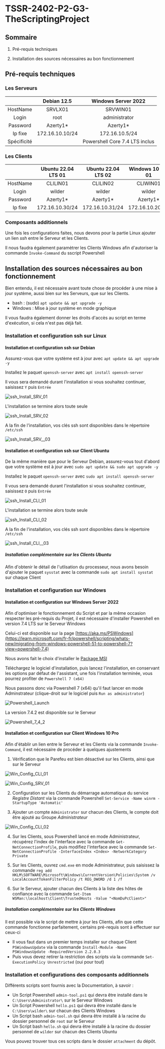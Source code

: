# **TSSR-2402-P2-G3-TheScriptingProject**

## **Sommaire**

1) Pré-requis techniques

2) Installation des sources nécessaires au bon fonctionnement

## **Pré-requis techniques**

### **Les Serveurs**

||Debian 12.5|Windows Server 2022|
|:-:|:-:|:-:|
|HostName|SRVLX01|SRVWIN01|
|Login|root|administrator|
|Password|Azerty1*|Azerty1*|
|Ip fixe|172.16.10.10/24|172.16.10.5/24|
|Spécificité||Powershell Core 7.4 LTS inclus|

### **Les Clients**

||Ubuntu 22.04 LTS 01|Ubuntu 22.04 LTS 02| Windows 10 Pro 01|Windows 10 Pro 02|
|:-:|:-:|:-:|:-:|:-:|
|HostName|CLILIN01|CLILIN02|CLIWIN01|CLIWIN02|
|Login|wilder|wilder|wilder|wilder|
|Password|Azerty1*|Azerty1*|Azerty1*|Azerty1*|
|Ip fixe|172.16.10.30/24|172.16.10.31/24|172.16.10.20/24|172.16.10.21/24|

### **Composants additionnels**

Une fois les configurations faites, nous devons pour la partie Linux ajouter un lien _ssh_ entre le Serveur et les Clients.

Il nous faudra également paramètrer les Clients Windows afin d'autoriser la commande `Invoke-Command` du sscript Powershell

## **Installation des sources nécessaires au bon fonctionnement**

Bien entendu, il est nécessaire avant toute chose de procéder à une mise à jour système, aussi bien sur les Serveurs, que sur les Clients.

* bash : (sudo) `apt update && apt upgrade -y`
* Windows : Mise à jour système en mode graphique

Il vous faudra également donner les droits d'accès au script en terme d'exécution, si cela n'est pas déjà fait.

### **Installation et configuration ssh sur Linux**

#### **Installation et configuration ssh sur Debian**

Assurez-vous que votre système est à jour avec `apt update && apt upgrade -y`

Installez le paquet `openssh-server` avec `apt install openssh-server`

Il vous sera demandé durant l'installation si vous souhaitez continuer, saisissez `Y` puis `Entrée`

![ssh_Install_SRV_01](attachment/pics/ssh_Install_SRV_01.JPG)

L'installation se termine alors toute seule

![ssh_Install_SRV_02](attachment/pics/ssh_Install_SRV_02.JPG)

A la fin de l'installation, vos clés ssh sont disponibles dans le répertoire `/etc/ssh`

![ssh_Install_SRV__03](attachment/pics/ssh_Install_SRV_03.JPG)

#### **Installation et configuration ssh sur Client Ubuntu**

De la même manière que pour le Serveur Debian, assurez-vous tout d'abord que votre système est à jour avec `sudo apt update && sudo apt upgrade -y`

Installez le paquet `openssh-server` avec `sudo apt install openssh-server`

Il vous sera demandé durant l'installation si vous souhaitez continuer, saisissez `O` puis `Entrée`

![ssh_Install_CLI_01](attachment/pics/ssh_Install_CLI_01.JPG)

L'installation se termine alors toute seule

![ssh_Install_CLI_02](attachment/pics/ssh_Install_CLI_02.JPG)

A la fin de l'installation, vos clés ssh sont disponibles dans le répertoire `/etc/ssh`

![ssh_Install_CLI__03](attachment/pics/ssh_Install_CLI_03.JPG)

##### Installation complémentaire sur les Clients Ubuntu

Afin d'obtenir le détail de l'utlisation du processeur, nous avons besoin d'ajouter le paquet `sysstat` avec la commande `sudo apt install sysstat` sur chaque Client

### **Installation et configuration sur Windows**

#### **Installation et configuration sur Windows Server 2022**

Afin d'optimiser le fonctionnement du Script et par la même occasion respecter les pré-requis du Projet, il est nécessaire d'installer Powershell en version 7.4 LTS sur le Serveur Windows

Celui-ci est disponible sur la page [https://aka.ms/PSWindows](https://learn.microsoft.com/fr-fr/powershell/scripting/whats-new/migrating-from-windows-powershell-51-to-powershell-7?view=powershell-7.4)

Nous avons fait le choix d'installer le [Package MSI](https://learn.microsoft.com/fr-fr/powershell/scripting/install/installing-powershell-on-windows?view=powershell-7.4#msi)

Téléchargez le logiciel d'installation, puis lancez l'installation, en conservant les options par défaut de l'assistant, une fois l'installation terminée, vous pourrez profiter de `Powershell 7 (x64)`

Nous passons donc via Powershell 7 (x64) qu'il faut lancer en mode Adminstrateur (clique-droit sur le logiciel puis `Run as administrator`)

![Powershell_Launch](attachment/pics/Powershell_Launch.JPG)

La version 7.4.2 est disponible sur le Serveur

![Powershell_7_4_2](attachment/pics/Powershell_7_4_2.JPG)

#### **Installation et configuration sur Client Windows 10 Pro**

Afin d'établir un lien entre le Serveur et les Clients via la commande `Invoke-Command`, il est nécessaire de procéder à quelques ajustements

1) Vérification que le Parefeu est bien désactivé sur les Clients, ainsi que sur le Serveur

![Win_Config_CLI_01](attachment/pics/Win_Config_CLI_01.JPG)

![Win_Config_SRV_01](attachment/pics/Win_Config_SRV_01.JPG)

2) Configuration sur les Clients du démarrage automatique du service _Registre Distant_ via la commande Powershell `Set-Service -Name winrm -StartupType 'Automatic'`

3) Ajouter un compte `Administrator` sur chacun des Clients, le compte doit être ajouté au Groupe _Administrateur_

![Win_Config_CLI_02](attachment/pics/Win_Config_CLI_02.JPG)

4) Sur les Clients, sous Powershell lancé en mode Administrateur, récupérez l'index de l'interface avec la commande `Get-NetConnectionProfile`, puis modifiez l'interface avec la commande `Set-NetConnectionProfile -InterfaceIndex <Index> -NetworkCategory Private`

5) Sur les Clients, ouvrez `cmd.exe` en mode Administrateur, puis saisissez la commande `reg add HKLM\SOFTWARE\Microsoft\Windows\CurrentVersion\Policies\System /v LocalAccountTokenFilterPolicy /t REG_DWORD /d 1 /f`

6) Sur le Serveur, ajouter chacun des Clients à la liste des hôtes de confiance avec la commande `Set-Item WSMan:\localhost\Client\TrustedHosts -Value "<NomDuPcClient>"`

##### Installation complémentaire sur les Clients Windows

Il est possible via le script de mettre à jour les Clients, afin que cette commande fonctionne parfaitement, certains pré-requis sont à effectuer sur ceux-ci

* Il vous faut dans un premier temps installer sur chaque Client `PSWindowsUpdate` via la commande `Install-Module -Name PSWindowsUpdate -RequiredVersion 2.2.0.3`
* Puis vous devez retirer la restriction des scripts via la commande `Set-ExecutionPolicy Unrestricted` (oui pour tout)

### **Installation et configurations des composants additionnels**

Différents scripts sont fournis avec la Documentation, à savoir :
* Un Script Powershell `admin-tool.ps1` qui devra être installé dans le `C:\Users\Administrator\` sur le Serveur Windows
* Un Script Powershell `hello.ps1` qui devra être installé dans le `C:\Users\wilder\` sur chacun des Clients Windows
* Un Script bash `admin-tool.sh` qui devra être installé à la racine du dossier personnel de `root` sur le Serveur
* Un Script bash `hello.sh` qui devra être installé à la racine du dossier personnel de `wilder` sur chacun des Clients Ubuntu

Vous pouvez trouver tous ces scripts dans le dossier `attachment` du dépôt.
